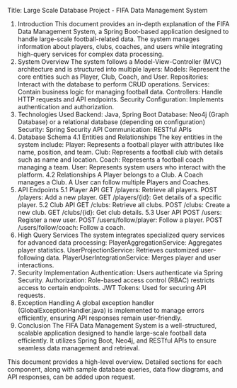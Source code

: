 Title: Large Scale Database Project - FIFA Data Management System
1. Introduction
This document provides an in-depth explanation of the FIFA Data Management System, a Spring Boot-based application designed to handle large-scale football-related data. The system manages information about players, clubs, coaches, and users while integrating high-query services for complex data processing.
2. System Overview
The system follows a Model-View-Controller (MVC) architecture and is structured into multiple layers:
Models: Represent the core entities such as Player, Club, Coach, and User.
Repositories: Interact with the database to perform CRUD operations.
Services: Contain business logic for managing football data.
Controllers: Handle HTTP requests and API endpoints.
Security Configuration: Implements authentication and authorization.
3. Technologies Used
Backend: Java, Spring Boot
Database: Neo4j (Graph Database) or a relational database (depending on configuration)
Security: Spring Security
API Communication: RESTful APIs
4. Database Schema
4.1 Entities and Relationships
The key entities in the system include:
Player: Represents a football player with attributes like name, position, and team.
Club: Represents a football club with details such as name and location.
Coach: Represents a football coach managing a team.
User: Represents system users who interact with the platform.
4.2 Relationships
A Player belongs to a Club.
A Coach manages a Club.
A User can follow multiple Players and Coaches.
5. API Endpoints
5.1 Player API
GET /players: Retrieve all players.
POST /players: Add a new player.
GET /players/{id}: Get details of a specific player.
5.2 Club API
GET /clubs: Retrieve all clubs.
POST /clubs: Create a new club.
GET /clubs/{id}: Get club details.
5.3 User API
POST /users: Register a new user.
POST /users/follow/player: Follow a player.
POST /users/follow/coach: Follow a coach.
6. High Query Services
The system integrates specialized query services for advanced data processing:
PlayerAggregationService: Aggregates player statistics.
UserProjectionService: Retrieves customized user-following data.
PlayerUserIntegrationService: Merges player and user interactions.
7. Security Implementation
Authentication: Users authenticate via Spring Security.
Authorization: Role-based access control (RBAC) restricts access to certain endpoints.
JWT Tokens: Used for securing API requests.
8. Exception Handling
A global exception handler (GlobalExceptionHandler.java) is implemented to manage errors efficiently, ensuring API responses remain user-friendly.
9. Conclusion
The FIFA Data Management System is a well-structured, scalable application designed to handle large-scale football data efficiently. It utilizes Spring Boot, Neo4j, and RESTful APIs to ensure seamless data management and retrieval.

This document provides a high-level overview. Detailed sections for each component, along with sample database queries, data flow diagrams, and API responses, can be added upon request.

